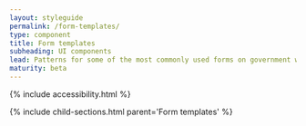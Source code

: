 ```yaml
---
layout: styleguide
permalink: /form-templates/
type: component
title: Form templates
subheading: UI components
lead: Patterns for some of the most commonly used forms on government websites
maturity: beta
---
```


{% include accessibility.html %}

{% include child-sections.html parent='Form templates' %}
